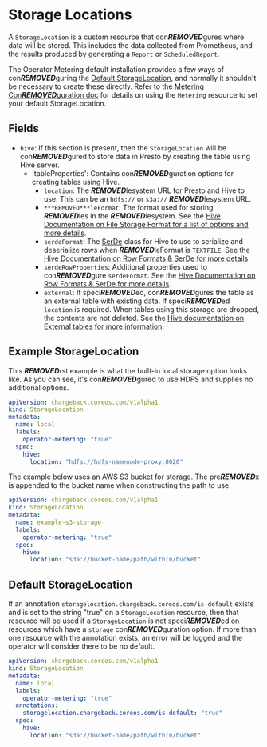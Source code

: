 # Storage Locations

A `StorageLocation` is a custom resource that con***REMOVED***gures where data will be stored.
This includes the data collected from Prometheus, and the results produced by generating a `Report` or `ScheduledReport`.

The Operator Metering default installation provides a few ways of con***REMOVED***guring the [Default StorageLocation](#default-storagelocation), and normally it shouldn't be necessary to create these directly.
Refer to the [Metering Con***REMOVED***guration doc](metering-con***REMOVED***g.md#storing-data-in-s3) for details on using the `Metering` resource to set your default StorageLocation.

## Fields

- `hive`: If this section is present, then the `StorageLocation` will be con***REMOVED***gured to store data in Presto by creating the table using Hive server.
  - 'tableProperties': Contains con***REMOVED***guration options for creating tables using Hive.
    - `location`: The ***REMOVED***lesystem URL for Presto and Hive to use. This can be an `hdfs://` or `s3a://` ***REMOVED***lesystem URL.
    - `***REMOVED***leFormat`: The format used for storing ***REMOVED***les in the ***REMOVED***lesystem. See the [Hive Documentation on File Storage Format for a list of options and more details][hiveFileFormat].
    - `serdeFormat`: The [SerDe][hiveSerde] class for Hive to use to serialize and deserialize rows when ***REMOVED***leFormat is `TEXTFILE`. See the [Hive Documentation on Row Formats & SerDe for more details][hiveSerdeFormat].
    - `serdeRowProperties`: Additional properties used to con***REMOVED***gure `serdeFormat`. See the [Hive Documentation on Row Formats & SerDe for more details][hiveSerdeFormat].
    - `external`: If speci***REMOVED***ed, con***REMOVED***gures the table as an external table with existing data. If speci***REMOVED***ed `location` is required. When tables using this storage are dropped, the contents are not deleted. See the [Hive documentation on External tables for more information][hiveExternalTables].

## Example StorageLocation

This ***REMOVED***rst example is what the built-in local storage option looks like.
As you can see, it's con***REMOVED***gured to use HDFS and supplies no additional options.

```yaml
apiVersion: chargeback.coreos.com/v1alpha1
kind: StorageLocation
metadata:
  name: local
  labels:
    operator-metering: "true"
  spec:
    hive:
      location: "hdfs://hdfs-namenode-proxy:8020"
```

The example below uses an AWS S3 bucket for storage.
The pre***REMOVED***x is appended to the bucket name when constructing the path to use.

```yaml
apiVersion: chargeback.coreos.com/v1alpha1
kind: StorageLocation
metadata:
  name: example-s3-storage
  labels:
    operator-metering: "true"
  spec:
    hive:
      location: "s3a://bucket-name/path/within/bucket"
```

## Default StorageLocation

If an annotation `storagelocation.chargeback.coreos.com/is-default` exists and is set to the string "true" on a `StorageLocation` resource, then that resource will be used if a `StorageLocation` is not speci***REMOVED***ed on resources which have a `storage` con***REMOVED***guration option.
If more than one resource with the annotation exists, an error will be logged and the operator will consider there to be no default.

```yaml
apiVersion: chargeback.coreos.com/v1alpha1
kind: StorageLocation
metadata:
  name: local
  labels:
    operator-metering: "true"
  annotations:
    storagelocation.chargeback.coreos.com/is-default: "true"
  spec:
    hive:
      location: "s3a://bucket-name/path/within/bucket"
```

[hiveFileFormat]: https://cwiki.apache.org/confluence/display/Hive/LanguageManual+DDL#LanguageManualDDL-StorageFormatsStorageFormatsRowFormat,StorageFormat,andSerDe
[hiveSerdeFormat]: https://cwiki.apache.org/confluence/display/Hive/LanguageManual+DDL#LanguageManualDDL-RowFormats&SerDe
[hiveSerde]: https://cwiki.apache.org/confluence/display/Hive/SerDe
[hiveExternalTables]: https://cwiki.apache.org/confluence/display/Hive/LanguageManual+DDL#LanguageManualDDL-ExternalTables
